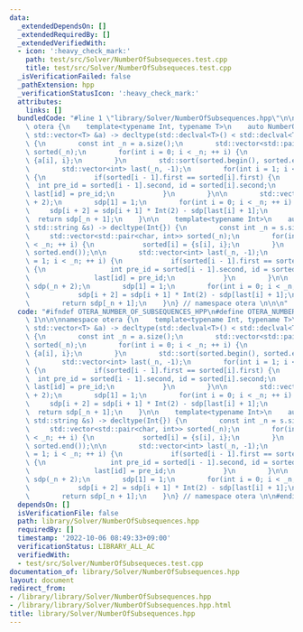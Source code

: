 ```yaml
---
data:
  _extendedDependsOn: []
  _extendedRequiredBy: []
  _extendedVerifiedWith:
  - icon: ':heavy_check_mark:'
    path: test/src/Solver/NumberOfSubsequeces.test.cpp
    title: test/src/Solver/NumberOfSubsequeces.test.cpp
  _isVerificationFailed: false
  _pathExtension: hpp
  _verificationStatusIcon: ':heavy_check_mark:'
  attributes:
    links: []
  bundledCode: "#line 1 \"library/Solver/NumberOfSubsequences.hpp\"\n\n\n\n\nnamespace\
    \ otera {\n    template<typename Int, typename T>\n    auto NumberOfSubsequences(const\
    \ std::vector<T> &a) -> decltype(std::declval<T>() < std::declval<T>(), Int{})\
    \ {\n        const int _n = a.size();\n        std::vector<std::pair<T, int>>\
    \ sorted(_n);\n        for(int i = 0; i < _n; ++ i) {\n            sorted[i] =\
    \ {a[i], i};\n        }\n        std::sort(sorted.begin(), sorted.end());\n\n\
    \        std::vector<int> last(_n, -1);\n        for(int i = 1; i < _n; ++ i)\
    \ {\n            if(sorted[i - 1].first == sorted[i].first) {\n              \
    \  int pre_id = sorted[i - 1].second, id = sorted[i].second;\n               \
    \ last[id] = pre_id;\n            }\n        }\n\n        std::vector<Int> sdp(_n\
    \ + 2);\n        sdp[1] = 1;\n        for(int i = 0; i < _n; ++ i) {\n       \
    \     sdp[i + 2] = sdp[i + 1] * Int(2) - sdp[last[i] + 1];\n        }\n      \
    \  return sdp[_n + 1];\n    }\n\n    template<typename Int>\n    auto NumberOfSubsequences(const\
    \ std::string &s) -> decltype(Int{}) {\n        const int _n = s.size();\n   \
    \     std::vector<std::pair<char, int>> sorted(_n);\n        for(int i = 0; i\
    \ < _n; ++ i) {\n            sorted[i] = {s[i], i};\n        }\n        std::sort(sorted.begin(),\
    \ sorted.end());\n\n        std::vector<int> last(_n, -1);\n        for(int i\
    \ = 1; i < _n; ++ i) {\n            if(sorted[i - 1].first == sorted[i].first)\
    \ {\n                int pre_id = sorted[i - 1].second, id = sorted[i].second;\n\
    \                last[id] = pre_id;\n            }\n        }\n\n        std::vector<Int>\
    \ sdp(_n + 2);\n        sdp[1] = 1;\n        for(int i = 0; i < _n; ++ i) {\n\
    \            sdp[i + 2] = sdp[i + 1] * Int(2) - sdp[last[i] + 1];\n        }\n\
    \        return sdp[_n + 1];\n    }\n} // namespace otera \n\n\n"
  code: "#ifndef OTERA_NUMBER_OF_SUBSEQUENCES_HPP\n#define OTERA_NUMBER_OF_SUBSEQUENCES_HPP\
    \ 1\n\n\nnamespace otera {\n    template<typename Int, typename T>\n    auto NumberOfSubsequences(const\
    \ std::vector<T> &a) -> decltype(std::declval<T>() < std::declval<T>(), Int{})\
    \ {\n        const int _n = a.size();\n        std::vector<std::pair<T, int>>\
    \ sorted(_n);\n        for(int i = 0; i < _n; ++ i) {\n            sorted[i] =\
    \ {a[i], i};\n        }\n        std::sort(sorted.begin(), sorted.end());\n\n\
    \        std::vector<int> last(_n, -1);\n        for(int i = 1; i < _n; ++ i)\
    \ {\n            if(sorted[i - 1].first == sorted[i].first) {\n              \
    \  int pre_id = sorted[i - 1].second, id = sorted[i].second;\n               \
    \ last[id] = pre_id;\n            }\n        }\n\n        std::vector<Int> sdp(_n\
    \ + 2);\n        sdp[1] = 1;\n        for(int i = 0; i < _n; ++ i) {\n       \
    \     sdp[i + 2] = sdp[i + 1] * Int(2) - sdp[last[i] + 1];\n        }\n      \
    \  return sdp[_n + 1];\n    }\n\n    template<typename Int>\n    auto NumberOfSubsequences(const\
    \ std::string &s) -> decltype(Int{}) {\n        const int _n = s.size();\n   \
    \     std::vector<std::pair<char, int>> sorted(_n);\n        for(int i = 0; i\
    \ < _n; ++ i) {\n            sorted[i] = {s[i], i};\n        }\n        std::sort(sorted.begin(),\
    \ sorted.end());\n\n        std::vector<int> last(_n, -1);\n        for(int i\
    \ = 1; i < _n; ++ i) {\n            if(sorted[i - 1].first == sorted[i].first)\
    \ {\n                int pre_id = sorted[i - 1].second, id = sorted[i].second;\n\
    \                last[id] = pre_id;\n            }\n        }\n\n        std::vector<Int>\
    \ sdp(_n + 2);\n        sdp[1] = 1;\n        for(int i = 0; i < _n; ++ i) {\n\
    \            sdp[i + 2] = sdp[i + 1] * Int(2) - sdp[last[i] + 1];\n        }\n\
    \        return sdp[_n + 1];\n    }\n} // namespace otera \n\n#endif // OTERA_NUMBER_OF_SUBSEQUENCES_HPP"
  dependsOn: []
  isVerificationFile: false
  path: library/Solver/NumberOfSubsequences.hpp
  requiredBy: []
  timestamp: '2022-10-06 08:49:33+09:00'
  verificationStatus: LIBRARY_ALL_AC
  verifiedWith:
  - test/src/Solver/NumberOfSubsequeces.test.cpp
documentation_of: library/Solver/NumberOfSubsequences.hpp
layout: document
redirect_from:
- /library/library/Solver/NumberOfSubsequences.hpp
- /library/library/Solver/NumberOfSubsequences.hpp.html
title: library/Solver/NumberOfSubsequences.hpp
---
```

